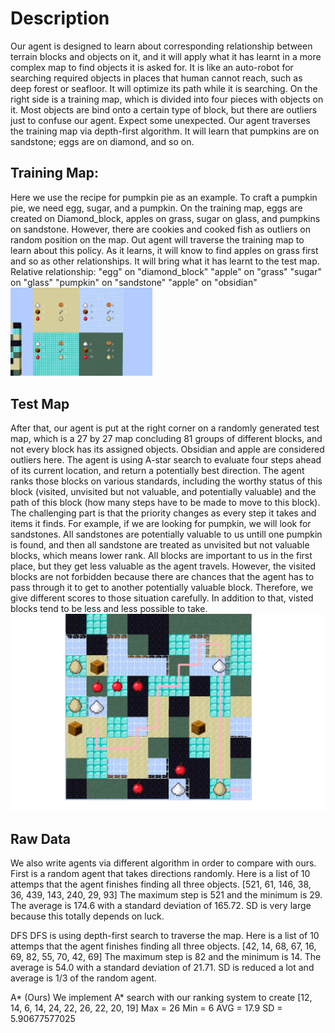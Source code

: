 <p>
<h1> Description </h1>
Our agent is designed to learn about corresponding relationship between terrain blocks and objects on it, and it will apply what it has learnt in a more complex map to find objects it is asked for. It is like an auto-robot for searching required objects in places that human cannot reach, such as deep forest or seafloor. It will optimize its path while it is searching. 
On the right side is a training map, which is divided into four pieces with objects on it. Most objects are bind onto a certain type of block, but there are outliers just to confuse our agent. Expect some unexpected. 
Our agent traverses the training map via depth-first algorithm. It will learn that pumpkins are on sandstone; eggs are on diamond, and so on. 
</p>

<p>
<h2>Training Map:</h2>
Here we use the recipe for pumpkin pie as an example. To craft a pumpkin pie, we need egg, sugar, and a pumpkin. On the training map, eggs are created on Diamond_block, apples on grass, sugar on glass, and pumpkins on sandstone. However, there are cookies and cooked fish as outliers on random position on the map. Out agent will traverse the training map to learn about this policy. As it learns, it will know to find apples on grass first and so as other relationships. It will bring what it has learnt to the test map. 
Relative relationship: 
"egg" on "diamond_block" 
"apple" on "grass"
"sugar" on "glass"
"pumpkin" on "sandstone"
"apple" on "obsidian"

<img src="docs/Photos/training_map.png" alt="Training map" style="width: 45%;" >
</p>

<p>
<h2>Test Map</h2>
After that, our agent is put at the right corner on a randomly generated test map, which is a 27 by 27 map concluding 81 groups of different blocks, and not every block has its assigned objects. Obsidian and apple are considered outliers here. 
The agent is using A-star search to evaluate four steps ahead of its current location, and return a potentially best direction. The agent ranks those blocks on various standards, including the worthy status of this block (visited, unvisited but not valuable, and potentially valuable) and the path of this block (how many steps have to be made to move to this block). The challenging part is that the priority changes as every step it takes and items it finds. For example, if we are looking for pumpkin, we will look for sandstones. All sandstones are potentially valuable to us untill one pumpkin is found, and then all sandstone are treated as unvisited but not valuable blocks, which means lower rank. All blocks are important to us in the first place, but they get less valuable as the agent travels. However, the visited blocks are not forbidden because there are chances that the agent has to pass through it to get to another potentially valuable block. Therefore, we give different scores to those situation carefully. In addition to that, visted blocks tend to be less and less possible to take. 
<img src="docs/Photos/test_map.png" >
</p>


<p>
<h2>Raw Data</h2>
We also write agents via different algorithm in order to compare with ours. 
First is a random	agent that takes directions randomly. Here is a list of 10 attemps that the agent finishes finding all three objects.
[521, 61, 146, 38, 36, 439, 143, 240, 29, 93]
The maximum step is 521 and the minimum is 29. The average is 174.6 with a standard deviation of 165.72. SD is very large because this totally depends on luck. 

DFS
DFS is using depth-first search to traverse the map. Here is a list of 10 attemps that the agent finishes finding all three objects. 
[42, 14, 68, 67, 16, 69, 82, 55, 70, 42, 69]
The maximum step is 82 and the minimum is 14. The average is 54.0 with a standard deviation of 21.71. SD is reduced a lot and average is 1/3 of the random agent. 


A* (Ours)
We implement A* search with our ranking system to create 
[12, 14, 6, 14, 24, 22, 26, 22, 20, 19]
Max = 26  Min = 6 AVG = 17.9	SD = 5.90677577025

</p>
